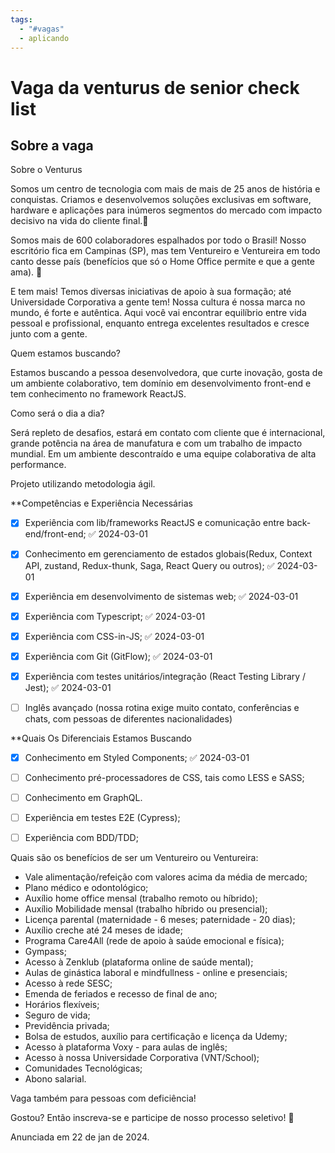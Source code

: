 ```yaml
---
tags:
  - "#vagas"
  - aplicando
---
```

# Vaga da venturus de senior check list


## Sobre a vaga

Sobre o Venturus  
  
Somos um centro de tecnologia com mais de mais de 25 anos de história e conquistas. Criamos e desenvolvemos soluções exclusivas em software, hardware e aplicações para inúmeros segmentos do mercado com impacto decisivo na vida do cliente final.💜  
  
Somos mais de 600 colaboradores espalhados por todo o Brasil! Nosso escritório fica em Campinas (SP), mas tem Ventureiro e Ventureira em todo canto desse país (benefícios que só o Home Office permite e que a gente ama). 🙂  
  
E tem mais! Temos diversas iniciativas de apoio à sua formação; até Universidade Corporativa a gente tem! Nossa cultura é nossa marca no mundo, é forte e autêntica. Aqui você vai encontrar equilíbrio entre vida pessoal e profissional, enquanto entrega excelentes resultados e cresce junto com a gente.  
  
Quem estamos buscando?  
  
Estamos buscando a pessoa desenvolvedora, que curte inovação, gosta de um ambiente colaborativo, tem domínio em desenvolvimento front-end e tem conhecimento no framework ReactJS.  
  
Como será o dia a dia?  
  
Será repleto de desafios, estará em contato com cliente que é internacional, grande potência na área de manufatura e com um trabalho de impacto mundial. Em um ambiente descontraído e uma equipe colaborativa de alta performance.  
  
Projeto utilizando metodologia ágil.  
  
**Competências e Experiência Necessárias  
  

- [x] Experiência com lib/frameworks ReactJS e comunicação entre back-end/front-end; ✅ 2024-03-01
- [x] Conhecimento em gerenciamento de estados globais(Redux, Context API, zustand, Redux-thunk, Saga, React Query ou outros); ✅ 2024-03-01
- [x] Experiência em desenvolvimento de sistemas web; ✅ 2024-03-01
- [x] Experiência com Typescript; ✅ 2024-03-01
- [x] Experiência com CSS-in-JS; ✅ 2024-03-01
- [x] Experiência com Git (GitFlow); ✅ 2024-03-01
- [x] Experiência com testes unitários/integração (React Testing Library / Jest); ✅ 2024-03-01
- [ ] Inglês avançado (nossa rotina exige muito contato, conferências e chats, com pessoas de diferentes nacionalidades)
      
    

**Quais Os Diferenciais Estamos Buscando  
  
- [x] Conhecimento em Styled Components; ✅ 2024-03-01
- [ ] Conhecimento pré-processadores de CSS, tais como LESS e SASS;
- [ ] Conhecimento em GraphQL.
- [ ] Experiência em testes E2E (Cypress);
- [ ] Experiência com BDD/TDD;  
      
    

Quais são os benefícios de ser um Ventureiro ou Ventureira:  
  
- Vale alimentação/refeição com valores acima da média de mercado;
- Plano médico e odontológico;
- Auxílio home office mensal (trabalho remoto ou híbrido);
- Auxílio Mobilidade mensal (trabalho híbrido ou presencial);
- Licença parental (maternidade - 6 meses; paternidade - 20 dias);
- Auxílio creche até 24 meses de idade;
- Programa Care4All (rede de apoio à saúde emocional e física);
- Gympass;
- Acesso à Zenklub (plataforma online de saúde mental);
- Aulas de ginástica laboral e mindfullness - online e presenciais;
- Acesso à rede SESC;
- Emenda de feriados e recesso de final de ano;
- Horários flexíveis;
- Seguro de vida;
- Previdência privada;
- Bolsa de estudos, auxílio para certificação e licença da Udemy;
- Acesso à plataforma Voxy - para aulas de inglês;
- Acesso à nossa Universidade Corporativa (VNT/School);
- Comunidades Tecnológicas;
- Abono salarial.  
      
    

Vaga também para pessoas com deficiência!  
  
Gostou? Então inscreva-se e participe de nosso processo seletivo! 🙂

Anunciada em 22 de jan de 2024.
